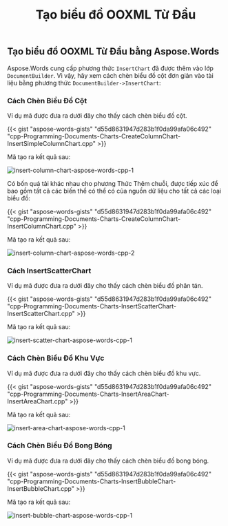 ﻿---
title: Tạo biểu đồ OOXML Từ Đầu
second_title: Aspose.Words cho C++
articleTitle: Tạo biểu đồ OOXML Từ Đầu
linktitle: Tạo biểu đồ OOXML Từ Đầu
description: "Cách tạo các biểu đồ khác nhau trong tài liệu của bạn bằng C++."
type: docs
weight: 10
url: /vi/cpp/creating-ooxml-charts-from-scratch-using-aspose-words/
---

## Tạo biểu đồ OOXML Từ Đầu bằng Aspose.Words

Aspose.Words cung cấp phương thức `InsertChart` đã được thêm vào lớp `DocumentBuilder`. Vì vậy, hãy xem cách chèn biểu đồ cột đơn giản vào tài liệu bằng phương thức `DocumentBuilder->InsertChart`:

### Cách Chèn Biểu Đồ Cột

Ví dụ mã được đưa ra dưới đây cho thấy cách chèn biểu đồ cột.

{{< gist "aspose-words-gists" "d55d8631947d283b1f0da99afa06c492" "cpp-Programming-Documents-Charts-CreateColumnChart-InsertSimpleColumnChart.cpp" >}}

Mã tạo ra kết quả sau:

![insert-column-chart-aspose-words-cpp-1](creating-ooxml-charts-using-aspose-words-2.png)

Có bốn quá tải khác nhau cho phương Thức Thêm chuỗi, được tiếp xúc để bao gồm tất cả các biến thể có thể có của nguồn dữ liệu cho tất cả các loại biểu đồ:

{{< gist "aspose-words-gists" "d55d8631947d283b1f0da99afa06c492" "cpp-Programming-Documents-Charts-CreateColumnChart-InsertColumnChart.cpp" >}}

Mã tạo ra kết quả sau:

![insert-column-chart-aspose-words-cpp-2](creating-ooxml-charts-using-aspose-words-3.png)


### Cách InsertScatterChart

Ví dụ mã được đưa ra dưới đây cho thấy cách chèn biểu đồ phân tán.

{{< gist "aspose-words-gists" "d55d8631947d283b1f0da99afa06c492" "cpp-Programming-Documents-Charts-InsertScatterChart-InsertScatterChart.cpp" >}}

Mã tạo ra kết quả sau:

![insert-scatter-chart-aspose-words-cpp-1](creating-ooxml-charts-using-aspose-words-4.png)


### Cách Chèn Biểu Đồ Khu Vực

Ví dụ mã được đưa ra dưới đây cho thấy cách chèn biểu đồ khu vực.

{{< gist "aspose-words-gists" "d55d8631947d283b1f0da99afa06c492" "cpp-Programming-Documents-Charts-InsertAreaChart-InsertAreaChart.cpp" >}}

Mã tạo ra kết quả sau:

![insert-area-chart-aspose-words-cpp-1](creating-ooxml-charts-using-aspose-words-5.png)


### Cách Chèn Biểu Đồ Bong Bóng

Ví dụ mã được đưa ra dưới đây cho thấy cách chèn biểu đồ bong bóng.

{{< gist "aspose-words-gists" "d55d8631947d283b1f0da99afa06c492" "cpp-Programming-Documents-Charts-InsertBubbleChart-InsertBubbleChart.cpp" >}}

Mã tạo ra kết quả sau:

![insert-bubble-chart-aspose-words-cpp-1](creating-ooxml-charts-from-scratch-using-aspose-words-1.png)




